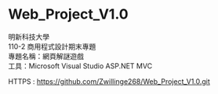 # Web_Project_V1.0

明新科技大學<br/>
110-2 商用程式設計期末專題<br/>
專題名稱：網頁解謎遊戲<br/>
工具：Microsoft Visual Studio ASP.NET MVC<br/>

HTTPS : https://github.com/Zwillinge268/Web_Project_V1.0.git
